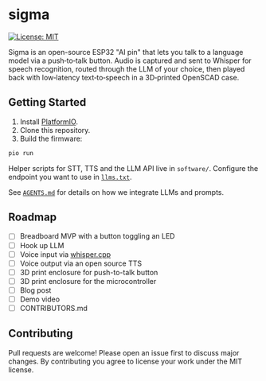 # sigma

[![License: MIT](https://img.shields.io/badge/License-MIT-yellow.svg)](LICENSE)

Sigma is an open-source ESP32 "AI pin" that lets you talk to a language model via a push‑to‑talk button. Audio is captured and sent to Whisper for speech recognition, routed through the LLM of your choice, then played back with low‑latency text‑to‑speech in a 3D‑printed OpenSCAD case.

## Getting Started

1. Install [PlatformIO](https://platformio.org/).
2. Clone this repository.
3. Build the firmware:

```bash
pio run
```

Helper scripts for STT, TTS and the LLM API live in `software/`. Configure the endpoint you want to use in [`llms.txt`](llms.txt).

See [`AGENTS.md`](AGENTS.md) for details on how we integrate LLMs and prompts.

## Roadmap

- [ ] Breadboard MVP with a button toggling an LED
- [ ] Hook up LLM
- [ ] Voice input via [whisper.cpp](https://github.com/ggerganov/whisper.cpp)
- [ ] Voice output via an open source TTS
- [ ] 3D print enclosure for push-to-talk button
- [ ] 3D print enclosure for the microcontroller
- [ ] Blog post
- [ ] Demo video
- [ ] CONTRIBUTORS.md

## Contributing

Pull requests are welcome! Please open an issue first to discuss major changes. By contributing you agree to license your work under the MIT license.

